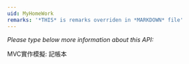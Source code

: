 ```yaml
---
uid: MyHomeWork
remarks: '*THIS* is remarks overriden in *MARKDOWN* file'
---
```


*Please type below more information about this API:*

MVC實作模擬: 記帳本
